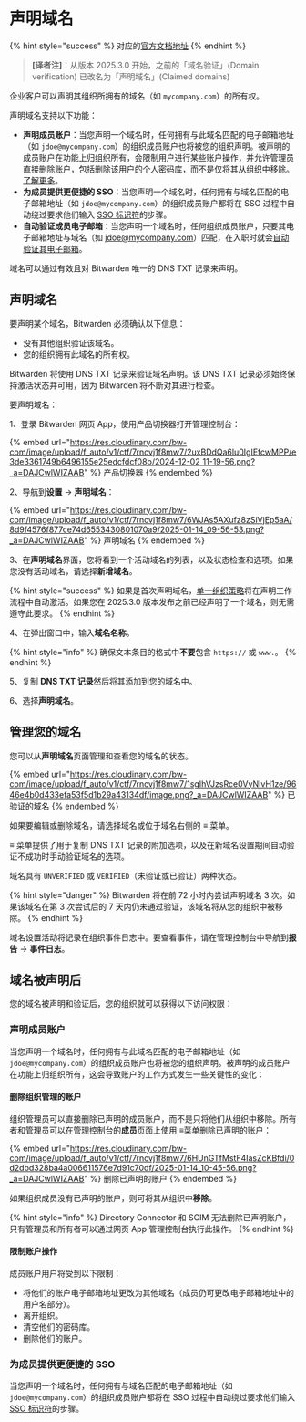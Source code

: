 # 声明域名

{% hint style="success" %}
对应的[官方文档地址](https://bitwarden.com/help/domain-verification/)
{% endhint %}

> **\[译者注]**：从版本 2025.3.0 开始，之前的「域名验证」(Domain verification) 已改名为「声明域名」(Claimed domains)

企业客户可以声明其组织所拥有的域名（如 `mycompany.com`）的所有权。

声明域名支持以下功能：

* **声明成员账户**：当您声明一个域名时，任何拥有与此域名匹配的电子邮箱地址（如 `jdoe@mycompany.com`）的组织成员账户也将被您的组织声明。被声明的成员账户在功能上归组织所有，会限制用户进行某些账户操作，并允许管理员直接删除账户，包括删除该用户的个人密码库，而不是仅将其从组织中移除。[了解更多](../user-management/claimed-accounts.md)。
* **为成员提供更便捷的 SSO**：当您声明一个域名时，任何拥有与域名匹配的电子邮箱地址（如 `jdoe@mycompany.com`）的组织成员账户都将在 SSO 过程中自动绕过要求他们输入 [SSO 标识符](../../login-with-sso/using-login-with-sso.md#get-your-organization-identifier)的步骤。
* **自动验证成员电子邮箱**：当您声明一个域名时，任何组织成员账户，只要其电子邮箱地址与域名（如 jdoe@mycompany.com）匹配，在入职时就会[自动验证其电子邮箱](../../your-vault/general-faqs.md#q-what-features-are-unlocked-when-i-verify-my-email)。

域名可以通过有效且对 Bitwarden 唯一的 DNS TXT 记录来声明。

## 声明域名 <a href="#claim-a-domain" id="claim-a-domain"></a>

要声明某个域名，Bitwarden 必须确认以下信息：

* 没有其他组织验证该域名。
* 您的组织拥有此域名的所有权。

Bitwarden 将使用 DNS TXT 记录来验证域名声明。该 DNS TXT 记录必须始终保持激活状态并可用，因为 Bitwarden 将不断对其进行检查。

要声明域名：

1、登录 Bitwarden 网页 App，使用产品切换器打开管理控制台：

{% embed url="https://res.cloudinary.com/bw-com/image/upload/f_auto/v1/ctf/7rncvj1f8mw7/2uxBDdQa6lu0IgIEfcwMPP/e3de3361749b6496155e25edcfdcf08b/2024-12-02_11-19-56.png?_a=DAJCwlWIZAAB" %}
产品切换器
{% endembed %}

2、导航到**设置** → **声明域名**：

{% embed url="https://res.cloudinary.com/bw-com/image/upload/f_auto/v1/ctf/7rncvj1f8mw7/6WJAs5AXufz8zSiVjEp5aA/8d9f4576f877ce74d6553430801070a9/2025-01-14_09-56-53.png?_a=DAJCwlWIZAAB" %}
声明域名
{% endembed %}

3、在**声明域名**界面，您将看到一个活动域名的列表，以及状态检查和选项。如果您没有活动域名，请选择**新增域名**。

{% hint style="success" %}
如果是首次声明域名，[单一组织策略](../../organizations/enterprise-policies.md#single-organization)将在声明工作流程中自动激活。如果您在 2025.3.0 版本发布之前已经声明了一个域名，则无需遵守此要求。
{% endhint %}

4、在弹出窗口中，输入**域名名称**。

{% hint style="info" %}
确保文本条目的格式中**不要**包含 `https://` 或 `www.`。
{% endhint %}

5、复制 **DNS TXT 记录**然后将其添加到您的域名中。

6、选择**声明域名**。

## 管理您的域名 <a href="#managing-domains" id="managing-domains"></a>

您可以从**声明域名**页面管理和查看您的域名的状态。

{% embed url="https://res.cloudinary.com/bw-com/image/upload/f_auto/v1/ctf/7rncvj1f8mw7/1sgIhVJzsRce0VyNIvH1ze/9646e4b0d433efa53f5d1b29a43134df/image.png?_a=DAJCwlWIZAAB" %}
已验证的域名
{% endembed %}

如果要编辑或删除域名，请选择域名或位于域名右侧的 **≡** 菜单。

**≡** 菜单提供了用于复制 DNS TXT 记录的附加选项，以及在新域名设置期间自动验证不成功时手动验证域名的选项。

域名具有 `UNVERIFIED` 或 `VERIFIED`（未验证或已验证）两种状态。

{% hint style="danger" %}
Bitwarden 将在前 72 小时内尝试声明域名 3 次。如果该域名在第 3 次尝试后的 7 天内仍未通过验证，该域名将从您的组织中被移除。
{% endhint %}

域名设置活动将记录在组织事件日志中。要查看事件，请在管理控制台中导航到**报告** → **事件日志**。

## 域名被声明后 <a href="#once-your-domain-is-claimed" id="once-your-domain-is-claimed"></a>

您的域名被声明和验证后，您的组织就可以获得以下访问权限：

### 声明成员账户 <a href="#claimed-member-accounts" id="claimed-member-accounts"></a>

当您声明一个域名时，任何拥有与此域名匹配的电子邮箱地址（如 `jdoe@mycompany.com`）的组织成员账户也将被您的组织声明。被声明的成员账户在功能上归组织所有，这会导致账户的工作方式发生一些关键性的变化：

#### 删除组织管理的账户 <a href="#org-managed-account-deletion" id="org-managed-account-deletion"></a>

组织管理员可以直接删除已声明的成员账户，而不是只将他们从组织中移除。所有者和管理员可以在管理控制台的**成员**页面上使用 **≡**&#x83DC;单删除已声明的账户：

{% embed url="https://res.cloudinary.com/bw-com/image/upload/f_auto/v1/ctf/7rncvj1f8mw7/6HUnGTfMstF4IasZcKBfdi/0d2dbd328ba4a006611576e7d91c70df/2025-01-14_10-45-56.png?_a=DAJCwlWIZAAB" %}
删除已声明的账户
{% endembed %}

如果组织成员没有已声明的账户，则可将其从组织中**移除**。

{% hint style="info" %}
Directory Connector 和 SCIM 无法删除已声明账户，只有管理员和所有者可以通过网页 App 管理控制台执行此操作。
{% endhint %}

#### 限制账户操作 <a href="#restricted-access-to-account-actions" id="restricted-access-to-account-actions"></a>

成员账户用户将受到以下限制：

* 将他们的账户电子邮箱地址更改为其他域名（成员仍可更改电子邮箱地址中的用户名部分）。
* 离开组织。
* 清空他们的密码库。
* 删除他们的账户。

### 为成员提供更便捷的 SSO <a href="#easier-sso-for-members" id="easier-sso-for-members"></a>

当您声明一个域名时，任何拥有与域名匹配的电子邮箱地址（如 `jdoe@mycompany.com`）的组织成员账户都将在 SSO 过程中自动绕过要求他们输入 [SSO 标识符](../../login-with-sso/using-login-with-sso.md#get-your-organization-identifier)的步骤。
